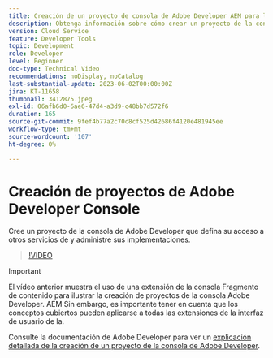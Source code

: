 ```yaml
---
title: Creación de un proyecto de consola de Adobe Developer AEM para la extensibilidad de la IU de
description: Obtenga información sobre cómo crear un proyecto de la consola de Adobe Developer que defina su acceso a otros servicios de y administre sus implementaciones.
version: Cloud Service
feature: Developer Tools
topic: Development
role: Developer
level: Beginner
doc-type: Technical Video
recommendations: noDisplay, noCatalog
last-substantial-update: 2023-06-02T00:00:00Z
jira: KT-11658
thumbnail: 3412875.jpeg
exl-id: 06afb6d0-6ae6-47d4-a3d9-c48bb7d572f6
duration: 165
source-git-commit: 9fef4b77a2c70c8cf525d42686f4120e481945ee
workflow-type: tm+mt
source-wordcount: '107'
ht-degree: 0%

---
```


# Creación de proyectos de Adobe Developer Console

Cree un proyecto de la consola de Adobe Developer que defina su acceso a otros servicios de y administre sus implementaciones.

>[!VIDEO](https://video.tv.adobe.com/v/3412875?quality=12&learn=on)

>[!IMPORTANT]
>
> El vídeo anterior muestra el uso de una extensión de la consola Fragmento de contenido para ilustrar la creación de proyectos de la consola Adobe Developer. AEM Sin embargo, es importante tener en cuenta que los conceptos cubiertos pueden aplicarse a todas las extensiones de la interfaz de usuario de la.

Consulte la documentación de Adobe Developer para ver un [explicación detallada de la creación de un proyecto de la consola de Adobe Developer](https://developer.adobe.com/uix/docs/services/aem-cf-console-admin/extension-development/#create-a-project-in-adobe-developer-console).
